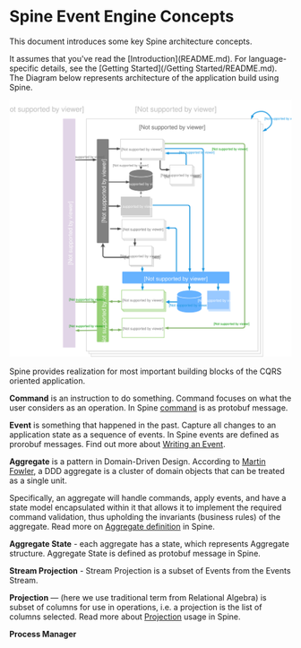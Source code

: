 # Spine Event Engine Concepts

<p class="lead"> This document introduces some key Spine architecture concepts.</p> It assumes that you've read the [Introduction](README.md). For language-specific details, see the [Getting Started](/Getting Started/README.md).
The Diagram below represents architecture of the application build using Spine.

![Spine Event Engine Diagram](Diagram-SpineEventEngine.svg)


Spine provides realization for most important building blocks of the CQRS oriented application.


**Command** is an instruction to do something. 
Command focuses on what the user considers as an operation. In Spine [command](/java) is as protobuf message. 

**Event** is something that happened in the past.
Capture all changes to an application state as a sequence of events. In Spine events are defined as prorobuf messages. Find out more about [Writing an Event](/docs/tutorials/basic/java.html).

**Aggregate** is a pattern in Domain-Driven Design. According to  [Martin Fowler](http://martinfowler.com/bliki/DDD_Aggregate.html), a DDD aggregate is a cluster of domain objects that can be treated as a single unit. 

Specifically, an aggregate will handle commands, apply events, and have a state model encapsulated within it that allows it to implement the required command validation, thus upholding the invariants (business rules) of the aggregate.
Read more on [Aggregate definition](/docs/tutorials/basic/java.html) in Spine.

**Aggregate State** - each aggregate has a state, which represents Aggregate structure. Aggregate State is defined as protobuf message in Spine. 

**Stream Projection**  - Stream Projection is a subset of Events from the Events Stream. 

**Projection** — (here we use traditional term from Relational Algebra) is subset of columns for use in operations, i.e. a projection is the list of columns selected.
Read more about [Projection](/docs/tutorials/basic/java.html) usage in Spine.

**Process Manager**  


